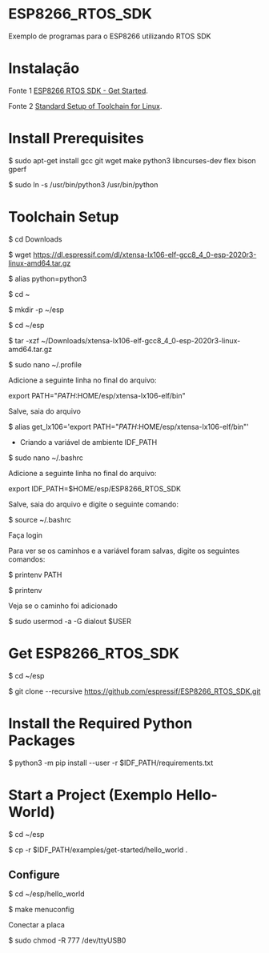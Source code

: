 # ESP8266_RTOS_SDK
Exemplo de programas para o ESP8266 utilizando RTOS SDK

# Instalação
Fonte 1 [ESP8266 RTOS SDK - Get Started](https://docs.espressif.com/projects/esp8266-rtos-sdk/en/latest/get-started/index.html).

Fonte 2 [Standard Setup of Toolchain for Linux](https://docs.espressif.com/projects/esp8266-rtos-sdk/en/latest/get-started/linux-setup.html).

# Install Prerequisites

$ sudo apt-get install gcc git wget make python3 libncurses-dev flex bison gperf

$ sudo ln -s /usr/bin/python3 /usr/bin/python

# Toolchain Setup

$ cd Downloads

$ wget https://dl.espressif.com/dl/xtensa-lx106-elf-gcc8_4_0-esp-2020r3-linux-amd64.tar.gz

$ alias python=python3

$ cd ~

$ mkdir -p ~/esp

$ cd ~/esp

$ tar -xzf ~/Downloads/xtensa-lx106-elf-gcc8_4_0-esp-2020r3-linux-amd64.tar.gz

$ sudo nano ~/.profile

Adicione a seguinte linha no final do arquivo:

export PATH="$PATH:$HOME/esp/xtensa-lx106-elf/bin"

Salve, saia do arquivo

$ alias get_lx106='export PATH="$PATH:$HOME/esp/xtensa-lx106-elf/bin"'

- Criando a variável de ambiente IDF_PATH

$ sudo nano ~/.bashrc

Adicione a seguinte linha no final do arquivo:

export IDF_PATH=$HOME/esp/ESP8266_RTOS_SDK

Salve, saia do arquivo e digite o seguinte comando:

$ source ~/.bashrc

Faça login

Para ver se os caminhos e a variável foram salvas, digite os seguintes comandos:

$ printenv PATH

$ printenv

Veja se o caminho foi adicionado

$ sudo usermod -a -G dialout $USER


# Get ESP8266_RTOS_SDK

$ cd ~/esp

$ git clone --recursive https://github.com/espressif/ESP8266_RTOS_SDK.git


# Install the Required Python Packages

$ python3 -m pip install --user -r $IDF_PATH/requirements.txt


# Start a Project (Exemplo Hello-World)

$ cd ~/esp

$ cp -r $IDF_PATH/examples/get-started/hello_world .

## Configure

$ cd ~/esp/hello_world

$ make menuconfig

Conectar a placa

$ sudo chmod -R 777 /dev/ttyUSB0
